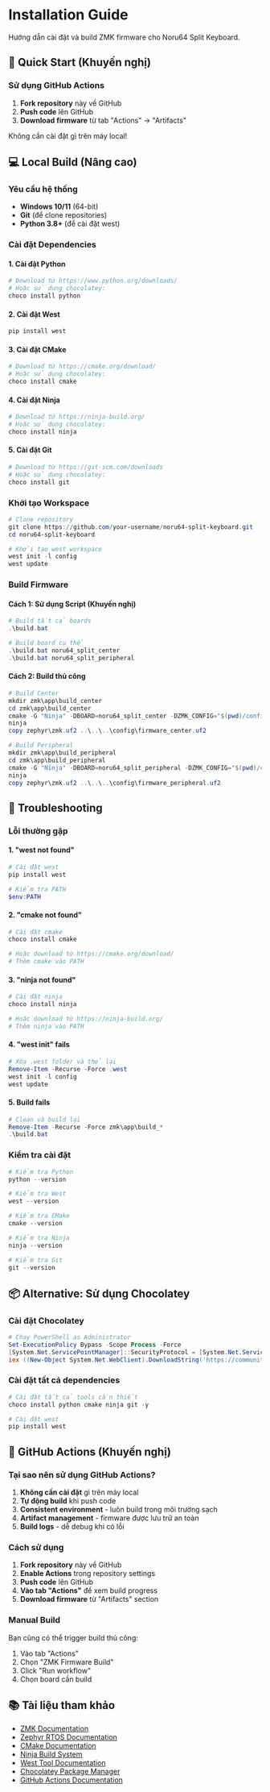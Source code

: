 # Installation Guide

Hướng dẫn cài đặt và build ZMK firmware cho Noru64 Split Keyboard.

## 🚀 Quick Start (Khuyến nghị)

### Sử dụng GitHub Actions
1. **Fork repository** này về GitHub
2. **Push code** lên GitHub
3. **Download firmware** từ tab "Actions" → "Artifacts"

Không cần cài đặt gì trên máy local!

## 💻 Local Build (Nâng cao)

### Yêu cầu hệ thống
- **Windows 10/11** (64-bit)
- **Git** (để clone repositories)
- **Python 3.8+** (để cài đặt west)

### Cài đặt Dependencies

#### 1. Cài đặt Python
```powershell
# Download từ https://www.python.org/downloads/
# Hoặc sử dụng chocolatey:
choco install python
```

#### 2. Cài đặt West
```powershell
pip install west
```

#### 3. Cài đặt CMake
```powershell
# Download từ https://cmake.org/download/
# Hoặc sử dụng chocolatey:
choco install cmake
```

#### 4. Cài đặt Ninja
```powershell
# Download từ https://ninja-build.org/
# Hoặc sử dụng chocolatey:
choco install ninja
```

#### 5. Cài đặt Git
```powershell
# Download từ https://git-scm.com/downloads
# Hoặc sử dụng chocolatey:
choco install git
```

### Khởi tạo Workspace

```powershell
# Clone repository
git clone https://github.com/your-username/noru64-split-keyboard.git
cd noru64-split-keyboard

# Khởi tạo west workspace
west init -l config
west update
```

### Build Firmware

#### Cách 1: Sử dụng Script (Khuyến nghị)
```powershell
# Build tất cả boards
.\build.bat

# Build board cụ thể
.\build.bat noru64_split_center
.\build.bat noru64_split_peripheral
```

#### Cách 2: Build thủ công
```powershell
# Build Center
mkdir zmk\app\build_center
cd zmk\app\build_center
cmake -G "Ninja" -DBOARD=noru64_split_center -DZMK_CONFIG="$(pwd)/config" ..
ninja
copy zephyr\zmk.uf2 ..\..\..\config\firmware_center.uf2

# Build Peripheral
mkdir zmk\app\build_peripheral
cd zmk\app\build_peripheral
cmake -G "Ninja" -DBOARD=noru64_split_peripheral -DZMK_CONFIG="$(pwd)/config" ..
ninja
copy zephyr\zmk.uf2 ..\..\..\config\firmware_peripheral.uf2
```

## 🔧 Troubleshooting

### Lỗi thường gặp

#### 1. "west not found"
```powershell
# Cài đặt west
pip install west

# Kiểm tra PATH
$env:PATH
```

#### 2. "cmake not found"
```powershell
# Cài đặt cmake
choco install cmake

# Hoặc download từ https://cmake.org/download/
# Thêm cmake vào PATH
```

#### 3. "ninja not found"
```powershell
# Cài đặt ninja
choco install ninja

# Hoặc download từ https://ninja-build.org/
# Thêm ninja vào PATH
```

#### 4. "west init" fails
```powershell
# Xóa .west folder và thử lại
Remove-Item -Recurse -Force .west
west init -l config
west update
```

#### 5. Build fails
```powershell
# Clean và build lại
Remove-Item -Recurse -Force zmk\app\build_*
.\build.bat
```

### Kiểm tra cài đặt

```powershell
# Kiểm tra Python
python --version

# Kiểm tra West
west --version

# Kiểm tra CMake
cmake --version

# Kiểm tra Ninja
ninja --version

# Kiểm tra Git
git --version
```

## 📦 Alternative: Sử dụng Chocolatey

### Cài đặt Chocolatey
```powershell
# Chạy PowerShell as Administrator
Set-ExecutionPolicy Bypass -Scope Process -Force
[System.Net.ServicePointManager]::SecurityProtocol = [System.Net.ServicePointManager]::SecurityProtocol -bor 3072
iex ((New-Object System.Net.WebClient).DownloadString('https://community.chocolatey.org/install.ps1'))
```

### Cài đặt tất cả dependencies
```powershell
# Cài đặt tất cả tools cần thiết
choco install python cmake ninja git -y

# Cài đặt west
pip install west
```

## 🚀 GitHub Actions (Khuyến nghị)

### Tại sao nên sử dụng GitHub Actions?

1. **Không cần cài đặt** gì trên máy local
2. **Tự động build** khi push code
3. **Consistent environment** - luôn build trong môi trường sạch
4. **Artifact management** - firmware được lưu trữ an toàn
5. **Build logs** - dễ debug khi có lỗi

### Cách sử dụng

1. **Fork repository** này về GitHub
2. **Enable Actions** trong repository settings
3. **Push code** lên GitHub
4. **Vào tab "Actions"** để xem build progress
5. **Download firmware** từ "Artifacts" section

### Manual Build

Bạn cũng có thể trigger build thủ công:
1. Vào tab "Actions"
2. Chọn "ZMK Firmware Build"
3. Click "Run workflow"
4. Chọn board cần build

## 📚 Tài liệu tham khảo

- [ZMK Documentation](https://zmk.dev/docs)
- [Zephyr RTOS Documentation](https://docs.zephyrproject.org/)
- [CMake Documentation](https://cmake.org/documentation/)
- [Ninja Build System](https://ninja-build.org/)
- [West Tool Documentation](https://docs.zephyrproject.org/latest/develop/west/index.html)
- [Chocolatey Package Manager](https://chocolatey.org/)
- [GitHub Actions Documentation](https://docs.github.com/en/actions)
